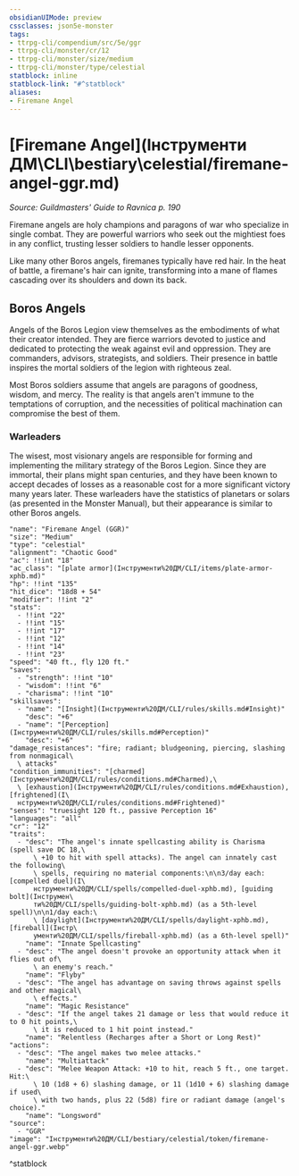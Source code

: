 ```yaml
---
obsidianUIMode: preview
cssclasses: json5e-monster
tags:
- ttrpg-cli/compendium/src/5e/ggr
- ttrpg-cli/monster/cr/12
- ttrpg-cli/monster/size/medium
- ttrpg-cli/monster/type/celestial
statblock: inline
statblock-link: "#^statblock"
aliases:
- Firemane Angel
---
```

# [Firemane Angel](Інструменти ДМ\CLI\bestiary\celestial/firemane-angel-ggr.md)
*Source: Guildmasters' Guide to Ravnica p. 190*  

Firemane angels are holy champions and paragons of war who specialize in single combat. They are powerful warriors who seek out the mightiest foes in any conflict, trusting lesser soldiers to handle lesser opponents.

Like many other Boros angels, firemanes typically have red hair. In the heat of battle, a firemane's hair can ignite, transforming into a mane of flames cascading over its shoulders and down its back.

## Boros Angels

Angels of the Boros Legion view themselves as the embodiments of what their creator intended. They are fierce warriors devoted to justice and dedicated to protecting the weak against evil and oppression. They are commanders, advisors, strategists, and soldiers. Their presence in battle inspires the mortal soldiers of the legion with righteous zeal.

Most Boros soldiers assume that angels are paragons of goodness, wisdom, and mercy. The reality is that angels aren't immune to the temptations of corruption, and the necessities of political machination can compromise the best of them.

### Warleaders

The wisest, most visionary angels are responsible for forming and implementing the military strategy of the Boros Legion. Since they are immortal, their plans might span centuries, and they have been known to accept decades of losses as a reasonable cost for a more significant victory many years later. These warleaders have the statistics of planetars or solars (as presented in the Monster Manual), but their appearance is similar to other Boros angels.

```statblock
"name": "Firemane Angel (GGR)"
"size": "Medium"
"type": "celestial"
"alignment": "Chaotic Good"
"ac": !!int "18"
"ac_class": "[plate armor](Інструменти%20ДМ/CLI/items/plate-armor-xphb.md)"
"hp": !!int "135"
"hit_dice": "18d8 + 54"
"modifier": !!int "2"
"stats":
  - !!int "22"
  - !!int "15"
  - !!int "17"
  - !!int "12"
  - !!int "14"
  - !!int "23"
"speed": "40 ft., fly 120 ft."
"saves":
  - "strength": !!int "10"
  - "wisdom": !!int "6"
  - "charisma": !!int "10"
"skillsaves":
  - "name": "[Insight](Інструменти%20ДМ/CLI/rules/skills.md#Insight)"
    "desc": "+6"
  - "name": "[Perception](Інструменти%20ДМ/CLI/rules/skills.md#Perception)"
    "desc": "+6"
"damage_resistances": "fire; radiant; bludgeoning, piercing, slashing from nonmagical\
  \ attacks"
"condition_immunities": "[charmed](Інструменти%20ДМ/CLI/rules/conditions.md#Charmed),\
  \ [exhaustion](Інструменти%20ДМ/CLI/rules/conditions.md#Exhaustion), [frightened](І\
  нструменти%20ДМ/CLI/rules/conditions.md#Frightened)"
"senses": "truesight 120 ft., passive Perception 16"
"languages": "all"
"cr": "12"
"traits":
  - "desc": "The angel's innate spellcasting ability is Charisma (spell save DC 18,\
      \ +10 to hit with spell attacks). The angel can innately cast the following\
      \ spells, requiring no material components:\n\n3/day each: [compelled duel](І\
      нструменти%20ДМ/CLI/spells/compelled-duel-xphb.md), [guiding bolt](Інструмен\
      ти%20ДМ/CLI/spells/guiding-bolt-xphb.md) (as a 5th-level spell)\n\n1/day each:\
      \ [daylight](Інструменти%20ДМ/CLI/spells/daylight-xphb.md), [fireball](Інстр\
      ументи%20ДМ/CLI/spells/fireball-xphb.md) (as a 6th-level spell)"
    "name": "Innate Spellcasting"
  - "desc": "The angel doesn't provoke an opportunity attack when it flies out of\
      \ an enemy's reach."
    "name": "Flyby"
  - "desc": "The angel has advantage on saving throws against spells and other magical\
      \ effects."
    "name": "Magic Resistance"
  - "desc": "If the angel takes 21 damage or less that would reduce it to 0 hit points,\
      \ it is reduced to 1 hit point instead."
    "name": "Relentless (Recharges after a Short or Long Rest)"
"actions":
  - "desc": "The angel makes two melee attacks."
    "name": "Multiattack"
  - "desc": "Melee Weapon Attack: +10 to hit, reach 5 ft., one target. Hit:\
      \ 10 (1d8 + 6) slashing damage, or 11 (1d10 + 6) slashing damage if used\
      \ with two hands, plus 22 (5d8) fire or radiant damage (angel's choice)."
    "name": "Longsword"
"source":
  - "GGR"
"image": "Інструменти%20ДМ/CLI/bestiary/celestial/token/firemane-angel-ggr.webp"
```
^statblock
